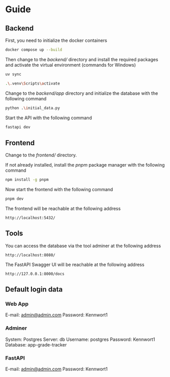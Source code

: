 # Guide

## Backend

First, you need to initialize the docker containers

```bash
docker compose up --build
```

Then change to the *backend/* directory and install the required packages and activate the virtual environment (commands for Windows)

```bash
uv sync
```
```bash
.\.venv\Scripts\activate
```

Change to the *backend/app* directory and initialize the database with the following command

```bash
python .\initial_data.py
```

Start the API with the following command
```bash
fastapi dev
```


## Frontend

Change to the *frontend/* directory.

If not already installed, install the *pnpm* package manager with the following command
```bash
npm install -g pnpm
```

Now start the frontend with the following command
```bash
pnpm dev
```

The frontend will be reachable at the following address
```
http://localhost:5432/
```

## Tools

You can access the database via the tool adminer at the following address
```
http://localhost:8080/
```

The FastAPI Swagger UI will be reachable at the following address
```
http://127.0.0.1:8000/docs
```

## Default login data

### Web App

E-mail: admin@admin.com
Password: Kennwort1

### Adminer

System: Postgres
Server: db
Username: postgres
Password: Kennwort1
Database: app-grade-tracker

### FastAPI

E-mail: admin@admin.com
Password: Kennwort1